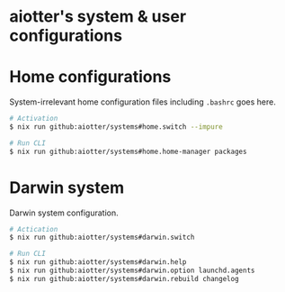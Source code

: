 aiotter's system & user configurations
=====

# Home configurations
System-irrelevant home configuration files including `.bashrc` goes here.

```bash
# Activation
$ nix run github:aiotter/systems#home.switch --impure

# Run CLI
$ nix run github:aiotter/systems#home.home-manager packages
```

# Darwin system
Darwin system configuration.

```bash
# Actication
$ nix run github:aiotter/systems#darwin.switch

# Run CLI
$ nix run github:aiotter/systems#darwin.help
$ nix run github:aiotter/systems#darwin.option launchd.agents
$ nix run github:aiotter/systems#darwin.rebuild changelog
```
